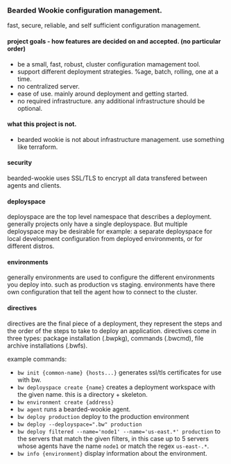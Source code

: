 ### Bearded Wookie configuration management.
fast, secure, reliable, and self sufficient configuration management.

#### project goals - how features are decided on and accepted. (no particular order)
- be a small, fast, robust, cluster configuration mamagement tool.
- support different deployment strategies. %age, batch, rolling, one at a time.
- no centralized server.
- ease of use. mainly around deployment and getting started.
- no required infrastructure. any additional infrastructure should be optional.

#### what this project is not.
- bearded wookie is not about infrastructure management. use something like terraform.

#### security
bearded-wookie uses SSL/TLS to encrypt all data transfered between agents and clients.

#### deployspace
deployspace are the top level namespace that describes a deployment.
generally projects only have a single deployspace. But multiple deployspace may be
desirable for example: a separate deployspace for local development configuration
from deployed environments, or for different distros.

#### environments
generally environments are used to configure the different environments
you deploy into. such as production vs staging. environments have there own configuration
that tell the agent how to connect to the cluster.

#### directives
directives are the final piece of a deployment, they represent the steps
and the order of the steps to take to deploy an application. directives
come in three types: package installation (.bwpkg), commands (.bwcmd), file archive installations (.bwfs).

example commands:  
 - `bw init {common-name} {hosts...}` generates ssl/tls certificates for use with bw.  
 - `bw deployspace create {name}` creates a deployment workspace with the given name. this is a directory + skeleton.  
 - `bw environment create {address}`  
 - `bw agent` runs a bearded-wookie agent.  
 - `bw deploy production` deploy to the production environment  
 - `bw deploy --deployspace=".bw" production`  
 - `bw deploy filtered --name='node1' --name='us-east.*' production` to the servers that match the given filters, in this case up to 5 servers whose agents have the name `node1` or match the regex `us-east-.*`.  
 - `bw info {environment}` display information about the environment.  
